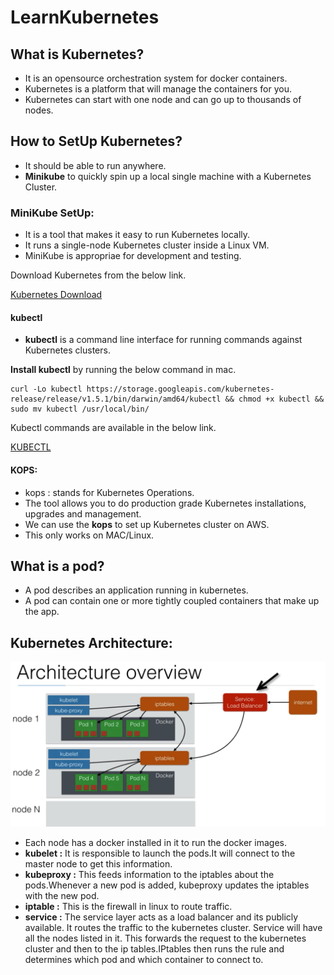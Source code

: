# LearnKubernetes

## What is Kubernetes?

- It is an opensource orchestration system for docker containers.
- Kubernetes is a platform that will manage the containers for you.
- Kubernetes can start with one node and can go up to thousands of nodes.

## How to SetUp Kubernetes?

- It should be able to run anywhere.
- **Minikube** to quickly spin up a local single machine with a Kubernetes Cluster. 

### MiniKube SetUp:
- It is a tool that makes it easy to run Kubernetes locally.
- It runs a single-node Kubernetes cluster inside a Linux VM.
- MiniKube is appropriae for development and testing.

Download Kubernetes from the below link.  

[Kubernetes Download](https://github.com/kubernetes/minikube/releases)

#### kubectl

- **kubectl** is a command line interface for running commands against Kubernetes clusters.

**Install kubectl** by running the below command in mac.  

```
curl -Lo kubectl https://storage.googleapis.com/kubernetes-release/release/v1.5.1/bin/darwin/amd64/kubectl && chmod +x kubectl && sudo mv kubectl /usr/local/bin/
```

Kubectl commands are available in the below link.  

[KUBECTL](https://github.com/dilipthelip/LearnKubernetes/blob/master/kubectl.md)

#### KOPS:

- kops : stands for Kubernetes Operations.
- The tool allows you to do production grade Kubernetes installations, upgrades and management.
- We can use the **kops** to set up Kubernetes cluster on AWS.
- This only works on MAC/Linux.


## What is a pod?

- A pod describes an application running in kubernetes.
- A pod can contain one or more tightly coupled containers that make up the app.

## Kubernetes Architecture:

![](https://github.com/dilipthelip/LearnKubernetes/blob/master/images/architecture.png)

- Each node has a docker installed in it to run the docker images.  
- **kubelet :** It is responsible to launch the pods.It will connect to the master node to get this information.
- **kubeproxy :** This feeds information to the iptables about the pods.Whenever a new pod is added, kubeproxy updates the iptables with the new pod.  
- **iptable :** This is the firewall in linux to route traffic.
- **service :** The service layer acts as a load balancer and its publicly available. It routes the traffic to the kubernetes cluster. Service will have all the nodes listed in it. This forwards the request to the kubernetes cluster and then to the ip tables.IPtables then runs the rule and determines which pod and which container to connect to.

